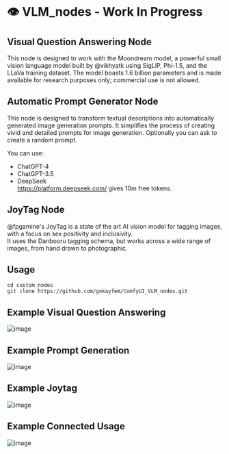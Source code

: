 # 👁️ VLM_nodes - Work In Progress

## Visual Question Answering Node
This node is designed to work with the Moondream model, a powerful small vision language model built by @vikhyatk using SigLIP, Phi-1.5, and the LLaVa training dataset. 
The model boasts 1.6 billion parameters and is made available for research purposes only; commercial use is not allowed.

## Automatic Prompt Generator Node
This node is designed to transform textual descriptions into automatically generated image generation prompts. 
It simplifies the process of creating vivid and detailed prompts for image generation. Optionally you can ask to create a random prompt.

You can use:
- ChatGPT-4
- ChatGPT-3.5
- DeepSeek  
https://platform.deepseek.com/ gives 10m free tokens.

## JoyTag Node
@fpgamine's JoyTag is a state of the art AI vision model for tagging images, with a focus on sex positivity and inclusivity.  
It uses the Danbooru tagging schema, but works across a wide range of images, from hand drawn to photographic.

## Usage

```
cd custom_nodes
git clone https://github.com/gokayfem/ComfyUI_VLM_nodes.git
```

## Example Visual Question Answering
![image](https://github.com/gokayfem/VLM_nodes/assets/88277926/2e82fe70-550d-437c-8738-6fb638e42d1d)

## Example Prompt Generation
![image](https://github.com/gokayfem/VLM_nodes/assets/88277926/9be9d796-137a-4710-a97a-87adbf73b0e8)

## Example Joytag
![image](https://github.com/gokayfem/ComfyUI_VLM_nodes/assets/88277926/df9da377-59e8-4b39-a31a-0e3b5071a8cc)

## Example Connected Usage
![image](https://github.com/gokayfem/VLM_nodes/assets/88277926/edb60085-2895-49dc-9f81-0aa0bf39b015)
